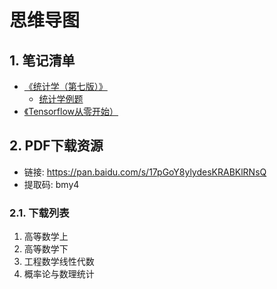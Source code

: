 # 思维导图


## 1. 笔记清单

* [《统计学（第七版）》](math/statistics.mmap)
    * [统计学例题](math/example-statistics/README.md)
* [《Tensorflow从零开始）](ai/tensorflow.mmap)

## 2. PDF下载资源

* 链接: <https://pan.baidu.com/s/17pGoY8ylydesKRABKlRNsQ>
* 提取码: bmy4

### 2.1. 下载列表

1. 高等数学上
2. 高等数学下
3. 工程数学线性代数
4. 概率论与数理统计
